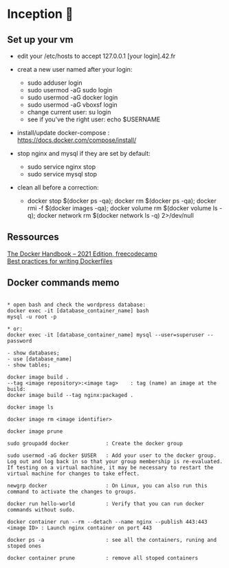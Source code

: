 # Inception 🚧

## Set up your vm

- edit your /etc/hosts to accept 127.0.0.1 [your login].42.fr
- creat a new user named after your login:
    - sudo adduser login
    - sudo usermod -aG sudo login
    - sudo usermod -aG docker login
    - sudo usermod -aG vboxsf login
    - change current user: su login
    - see if you've the right user: echo $USERNAME

- install/update docker-compose : https://docs.docker.com/compose/install/

- stop nginx and mysql if they are set by default:
    - sudo service nginx stop
    - sudo service mysql stop

- clean all before a correction: 
    - docker stop $(docker ps -qa); docker rm $(docker ps -qa); docker rmi -f $(docker images -qa); docker volume rm $(docker volume ls -q); docker network rm $(docker network ls -q) 2>/dev/null

## Ressources

<a href="https://www.freecodecamp.org/news/the-docker-handbook/">The Docker Handbook – 2021 Edition, freecodecamp</a><br >
<a href="https://docs.docker.com/develop/develop-images/dockerfile_best-practices/">Best practices for writing Dockerfiles</a>

## Docker commands memo
```

* open bash and check the wordpress database:
docker exec -it [database_container_name] bash
mysql -u root -p

* or:
docker exec -it [database_container_name] mysql --user=superuser --password

- show databases;
- use [database_name]
- show tables;

docker image build .
--tag <image repository>:<image tag>    : tag (name) an image at the build:
docker image build --tag nginx:packaged .

docker image ls

docker image rm <image identifier>

docker image prune

sudo groupadd docker            : Create the docker group

sudo usermod -aG docker $USER   : Add your user to the docker group. Log out and log back in so that your group membership is re-evaluated.
If testing on a virtual machine, it may be necessary to restart the virtual machine for changes to take effect.

newgrp docker                   : On Linux, you can also run this command to activate the changes to groups.

docker run hello-world          : Verify that you can run docker commands without sudo.

docker container run --rm --detach --name nginx --publish 443:443 <image ID> : Launch nginx container on port 443

docker ps -a                    : see all the containers, runing and stoped ones

docker container prune          : remove all stoped containers


```
